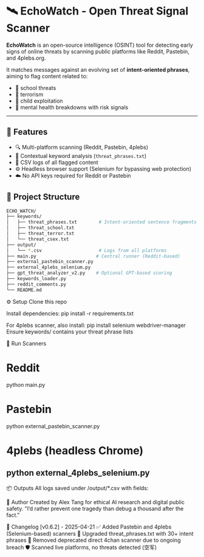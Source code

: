 # 🛰️ EchoWatch - Open Threat Signal Scanner

**EchoWatch** is an open-source intelligence (OSINT) tool for detecting early signs of online threats by scanning public platforms like Reddit, Pastebin, and 4plebs.org.

It matches messages against an evolving set of **intent-oriented phrases**, aiming to flag content related to:
- 🏫 school threats
- 🧨 terrorism
- 🧒 child exploitation
- 🧠 mental health breakdowns with risk signals

---

## 🚀 Features

- 🔍 Multi-platform scanning (Reddit, Pastebin, 4plebs)
- 🧠 Contextual keyword analysis (`threat_phrases.txt`)
- 🧾 CSV logs of all flagged content
- ⚙️ Headless browser support (Selenium for bypassing web protection)
- ☁️ No API keys required for Reddit or Pastebin


## 📁 Project Structure


```bash
ECHO_WATCH/
├── keywords/
│   ├── threat_phrases.txt        # Intent-oriented sentence fragments
│   ├── threat_school.txt
│   ├── threat_terror.txt
│   └── threat_csex.txt
├── output/
│   └── *.csv                     # Logs from all platforms
├── main.py                      # Central runner (Reddit-based)
├── external_pastebin_scanner.py
├── external_4plebs_selenium.py
├── gpt_threat_analyzer_v2.py    # Optional GPT-based scoring
├── keywords_loader.py
├── reddit_comments.py
└── README.md

```
⚙️ Setup
Clone this repo

Install dependencies:
pip install -r requirements.txt

For 4plebs scanner, also install:
pip install selenium webdriver-manager
Ensure keywords/ contains your threat phrase lists


🧪 Run Scanners
# Reddit
python main.py

# Pastebin
python external_pastebin_scanner.py

# 4plebs (headless Chrome)
python external_4plebs_selenium.py
---

📦 Outputs
All logs saved under /output/*.csv with fields:

🧠 Author
Created by Alex Tang for ethical AI research and digital public safety.
"I’d rather prevent one tragedy than debug a thousand after the fact."


📜 Changelog
[v0.6.2] - 2025-04-21
✅ Added Pastebin and 4plebs (Selenium-based) scanners
🧠 Upgraded threat_phrases.txt with 30+ intent phrases
🧹 Removed deprecated direct 4chan scanner due to ongoing breach
🛡️ Scanned live platforms, no threats detected (空军)




